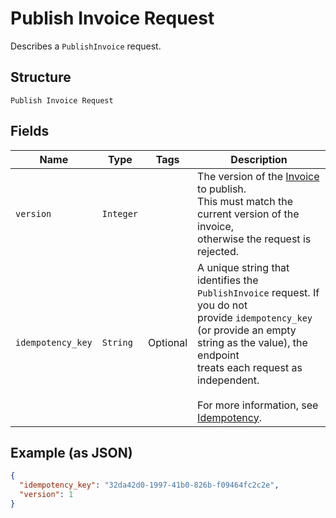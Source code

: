 
# Publish Invoice Request

Describes a `PublishInvoice` request.

## Structure

`Publish Invoice Request`

## Fields

| Name | Type | Tags | Description |
|  --- | --- | --- | --- |
| `version` | `Integer` |  | The version of the [Invoice](#type-invoice) to publish.<br>This must match the current version of the invoice,<br>otherwise the request is rejected. |
| `idempotency_key` | `String` | Optional | A unique string that identifies the `PublishInvoice` request. If you do not<br>provide `idempotency_key` (or provide an empty string as the value), the endpoint<br>treats each request as independent.<br><br>For more information, see [Idempotency](https://developer.squareup.com/docs/working-with-apis/idempotency). |

## Example (as JSON)

```json
{
  "idempotency_key": "32da42d0-1997-41b0-826b-f09464fc2c2e",
  "version": 1
}
```

